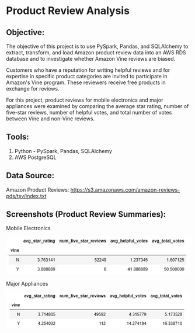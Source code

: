 # Product Review Analysis

## **Objective:**
The objective of this project is to use PySpark, Pandas, and SQLAlchemy to extract, transform, and load Amazon product review data into an AWS RDS database and to investigate whether Amazon Vine reviews are biased. 

Customers who have a reputation for writing helpful reviews and for expertise in specific product categories are invited to participate in Amazon's Vine program. These reviewers receive free products in exchange for reviews. 

For this project, product reviews for mobile electronics and major appliances were examined by comparing the average star rating, number of five-star reviews, number of helpful votes, and total number of votes between Vine and non-Vine reviews. 

## **Tools:**
1. Python - PySpark, Pandas, SQLAlchemy
2. AWS PostgreSQL

## **Data Source:**
Amazon Product Reviews: https://s3.amazonaws.com/amazon-reviews-pds/tsv/index.txt
    
## **Screenshots (Product Review Summaries):**
Mobile Electronics

![screenshot1.jpg](Images/MobileElectronics_Reviews_Summary.JPG)

Major Appliances

![screenshot2.jpg](Images/MajorAppliance_Reviews_Summary.JPG)
